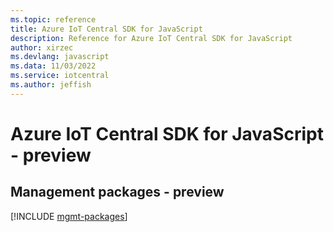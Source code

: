 ```yaml
---
ms.topic: reference
title: Azure IoT Central SDK for JavaScript
description: Reference for Azure IoT Central SDK for JavaScript
author: xirzec
ms.devlang: javascript
ms.data: 11/03/2022
ms.service: iotcentral
ms.author: jeffish
---
```

# Azure IoT Central SDK for JavaScript - preview

## Management packages - preview
[!INCLUDE [mgmt-packages](iot-central-mgmt-index.md)]